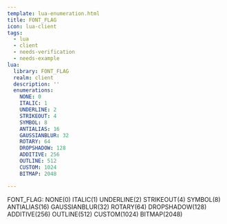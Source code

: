 ```yaml
---
template: lua-enumeration.html
title: FONT_FLAG
icon: lua-client
tags:
  - lua
  - client
  - needs-verification
  - needs-example
lua:
  library: FONT_FLAG
  realm: client
  description: ''
  enumerations:
    NONE: 0
    ITALIC: 1
    UNDERLINE: 2
    STRIKEOUT: 4
    SYMBOL: 8
    ANTIALIAS: 16
    GAUSSIANBLUR: 32
    ROTARY: 64
    DROPSHADOW: 128
    ADDITIVE: 256
    OUTLINE: 512
    CUSTOM: 1024
    BITMAP: 2048

---
```


<div class="lua__search__keywords">
FONT_FLAG: NONE(0) ITALIC(1) UNDERLINE(2) STRIKEOUT(4) SYMBOL(8) ANTIALIAS(16) GAUSSIANBLUR(32) ROTARY(64) DROPSHADOW(128) ADDITIVE(256) OUTLINE(512) CUSTOM(1024) BITMAP(2048)
</div>
